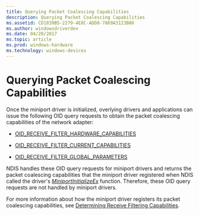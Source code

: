 ```yaml
---
title: Querying Packet Coalescing Capabilities
description: Querying Packet Coalescing Capabilities
ms.assetid: CD1839B5-2279-4E8C-ADD8-7869A3123B86
ms.author: windowsdriverdev
ms.date: 04/20/2017
ms.topic: article
ms.prod: windows-hardware
ms.technology: windows-devices
---
```


# Querying Packet Coalescing Capabilities


Once the miniport driver is initialized, overlying drivers and applications can issue the following OID query requests to obtain the packet coalescing capabilities of the network adapter:

-   [OID\_RECEIVE\_FILTER\_HARDWARE\_CAPABILITIES](https://msdn.microsoft.com/library/windows/hardware/ff569791)

-   [OID\_RECEIVE\_FILTER\_CURRENT\_CAPABILITIES](https://msdn.microsoft.com/library/windows/hardware/ff569786)

-   [OID\_RECEIVE\_FILTER\_GLOBAL\_PARAMETERS](https://msdn.microsoft.com/library/windows/hardware/ff569790)

NDIS handles these OID query requests for miniport drivers and returns the packet coalescing capabilities that the miniport driver registered when NDIS called the driver's [*MiniportInitializeEx*](https://msdn.microsoft.com/library/windows/hardware/ff559389) function. Therefore, these OID query requests are not handled by miniport drivers.

For more information about how the miniport driver registers its packet coalescing capabilities, see [Determining Receive Filtering Capabilities](determining-receive-filtering-capabilities.md).

 

 





